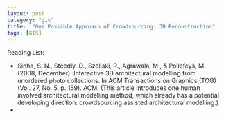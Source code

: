 ```yaml
---
layout: post
category: "gis"
title:  "One Possible Approach of Crowdsourcing: 3D Reconstruction"
tags: [GIS]
---
```

Reading List:

* Sinha, S. N., Steedly, D., Szeliski, R., Agrawala, M., & Pollefeys, M. (2008, December). Interactive 3D architectural modelling from unordered photo collections. In ACM Transactions on Graphics (TOG) (Vol. 27, No. 5, p. 159). ACM. (This article introduces one human involved architectural modelling method, which already has a potential developing direction: crowdsourcing assisted architectural modelling.)
* 
